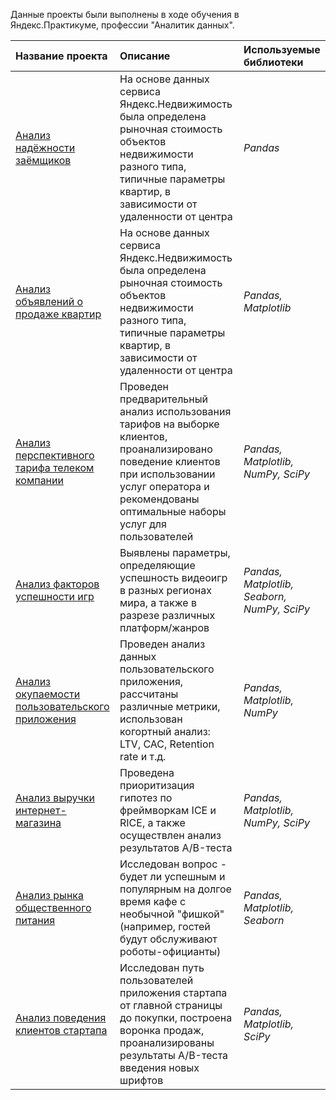 Данные проекты были выполнены в ходе обучения в Яндекс.Практикуме, профессии "Аналитик данных".

| Название проекта | Описание | Используемые библиотеки | 
| :---------------------- | :---------------------- | :---------------------- |
| [Анализ надёжности заёмщиков](анализ_надежности_заемщиков) | На основе данных сервиса Яндекс.Недвижимость была определена рыночная стоимость объектов недвижимости разного типа, типичные параметры квартир, в зависимости от удаленности от центра | *Pandas*  |
| [Анализ объявлений о продаже квартир](анализ_объявлений_о_продаже_квартир) | На основе данных сервиса Яндекс.Недвижимость была определена рыночная стоимость объектов недвижимости разного типа, типичные параметры квартир, в зависимости от удаленности от центра | *Pandas, Matplotlib* |
| [Анализ перспективного тарифа телеком компании](анализ_перспективного_тарифа_телеком) | Проведен предварительный анализ использования тарифов на выборке клиентов, проанализировано поведение клиентов при использовании услуг оператора и рекомендованы оптимальные наборы услуг для пользователей | *Pandas, Matplotlib, NumPy, SciPy* |
| [Анализ факторов успешности игр](анализ_факторов_успешности_игр) | Выявлены параметры, определяющие успешность видеоигр в разных регионах мира, а также в разрезе различных платформ/жанров | *Pandas, Matplotlib, Seaborn, NumPy, SciPy* |
| [Анализ окупаемости пользовательского приложения](анализ_окупаемости_пользовательского_приложения) | Проведен анализ данных пользовательского приложения, рассчитаны различные метрики, использован когортный анализ: LTV, CAC, Retention rate и т.д. | *Pandas, Matplotlib, NumPy* |
| [Анализ выручки интернет-магазина](анализ_выручки_интернет_магазина) | Проведена приоритизация гипотез по фреймворкам ICE и RICE, а также осуществлен анализ результатов A/B-теста | *Pandas, Matplotlib, NumPy, SciPy* |
| [Анализ рынка общественного питания](анализ_рынка_общественного_питания) | Исследован вопрос - будет ли успешным и популярным на долгое время кафе с необычной "фишкой" (например, гостей будут обслуживают роботы-официанты) | *Pandas, Matplotlib, Seaborn* |
| [Анализ поведения клиентов стартапа](анализ_поведения_клиентов_стартапа) | Исследован путь пользователей приложения стартапа от главной страницы до покупки, построена воронка продаж, проанализированы результаты A/B-теста введения новых шрифтов | *Pandas, Matplotlib, SсiPy* |
